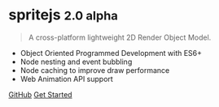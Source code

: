 <!-- _coverpage.md -->

# spritejs <small>2.0 alpha</small>

> A cross-platform lightweight 2D Render Object Model.

* Object Oriented Programmed Development with ES6+
* Node nesting and event bubbling
* Node caching to improve draw performance
* Web Animation API support

[GitHub](https://github.com/spritejs/spritejs)
[Get Started](/README.md)
